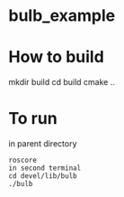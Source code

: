 # bulb_example

# How to build
mkdir build
cd build 
cmake ..

# To run
in parent directory 
```
roscore
in second terminal
cd devel/lib/bulb
./bulb
```
